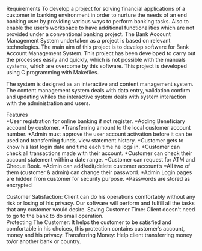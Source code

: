 Requirements
To develop a project for solving financial applications of a customer in banking environment in order to nurture the needs of  an end banking user by providing various ways to perform banking tasks. Also to  enable  the  user’s  workspace  to  have  additional  functionalities  which  are  not  provided under a conventional banking project.  The  Bank  Account  Management  System  undertaken  as  a  project  is  based  on  relevant technologies.  The  main  aim  of  this  project  is  to  develop  software  for  Bank  Account Management System. This project has been developed to carry out the processes easily and quickly,  which  is  not  possible  with  the  manuals  systems,  which  are  overcome  by  this software.  This  project  is  developed  using  C programming with Makefiles.

 The  system  is designed as an interactive and content management system. The content management system deals with data entry, validation confirm and updating whiles the interactive system deals with system interaction with the administration and users.
 
 Features  
 *User registration for online banking if not register.
 *Adding Beneficiary account by customer. 
 *Transferring amount to the local customer account number. 
 *Admin must approve the user account activation before it can be used and transferring funds, view statement history. *Customer gets to know his last login date and time each time he logs in. 
 *Customer can check all transactions made with their account. 
 *Customer can check their account statement within a date range. 
 *Customer can request for ATM and Cheque Book. 
 *Admin can add/edit/delete customer account’s 
 *All two of them (customer & admin) can change their password. 
 *Admin Login pages are hidden from customer for security purpose. 
 *Passwords are stored as encrypted 
 
 Customer Satisfaction: 
    Client  can do  his  operations  comfortably  without  any  risk  or  losing  of  his privacy. 
    Our software will perform and fulfill all the tasks that any customer would desire. 
 Saving Customer Time: 
    Client doesn't need to go to the bank to do small operation.  
 Protecting The Customer: 
    It  helps  the  customer  to  be  satisfied  and  comfortable  in  his  choices,  this protection contains customer’s account, money and his privacy. 
 Transferring Money: 
    Help client transferring money to/or another bank or country.
